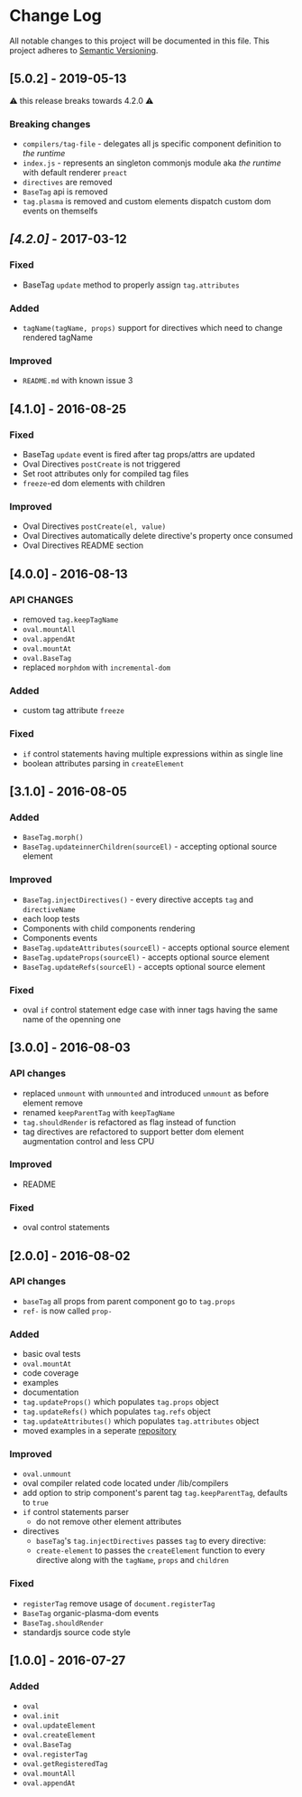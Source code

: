 # Change Log
All notable changes to this project will be documented in this file.
This project adheres to [Semantic Versioning](http://semver.org/).

## [5.0.2] - 2019-05-13

:warning: this release breaks towards 4.2.0 :warning:

### Breaking changes

* `compilers/tag-file` - delegates all js specific component definition to *the runtime*
* `index.js` - represents an singleton commonjs module aka *the runtime* with default renderer `preact`
* `directives` are removed
* `BaseTag` api is removed
* `tag.plasma` is removed and custom elements dispatch custom dom events on themselfs

## *[4.2.0]* - 2017-03-12

### Fixed

- BaseTag `update` method to properly assign `tag.attributes`

### Added

- `tagName(tagName, props)` support for directives which need to change rendered tagName

### Improved

- `README.md` with known issue 3

## [4.1.0] - 2016-08-25

### Fixed

- BaseTag `update` event is fired after tag props/attrs are updated
- Oval Directives `postCreate` is not triggered
- Set root attributes only for compiled tag files
- `freeze`-ed dom elements with children

### Improved

- Oval Directives `postCreate(el, value)`
- Oval Directives automatically delete directive's property once consumed
- Oval Directives README section

## [4.0.0] - 2016-08-13

### API CHANGES

- removed `tag.keepTagName`
- `oval.mountAll`
- `oval.appendAt`
- `oval.mountAt`
- `oval.BaseTag`
- replaced `morphdom` with `incremental-dom`

### Added

- custom tag attribute `freeze`

### Fixed

- `if` control statements having multiple expressions within as single line
- boolean attributes parsing in `createElement`

## [3.1.0] - 2016-08-05

### Added

- `BaseTag.morph()`
- `BaseTag.updateinnerChildren(sourceEl)` - accepting optional source element

### Improved

- `BaseTag.injectDirectives()` - every directive accepts `tag` and `directiveName`
- each loop tests
- Components with child components rendering
- Components events
- `BaseTag.updateAttributes(sourceEl)` - accepts optional source element
- `BaseTag.updateProps(sourceEl)` - accepts optional source element
- `BaseTag.updateRefs(sourceEl)` - accepts optional source element

### Fixed

- oval `if` control statement edge case with inner tags having the same name of the openning one

## [3.0.0] - 2016-08-03

### API changes

- replaced `unmount` with `unmounted` and introduced `unmount` as before element remove
- renamed `keepParentTag` with `keepTagName`
- `tag.shouldRender` is refactored as flag instead of function
- tag directives are refactored to support better dom element augmentation control and less CPU

### Improved

- README

### Fixed

- oval control statements

## [2.0.0] - 2016-08-02

### API changes

- `baseTag` all props from parent component go to `tag.props`
- `ref-` is now called `prop-`

### Added

- basic oval tests
- `oval.mountAt`
- code coverage
- examples
- documentation
- `tag.updateProps()` which populates `tag.props` object
- `tag.updateRefs()` which populates `tag.refs` object
- `tag.updateAttributes()` which populates `tag.attributes` object
- moved examples in a seperate [repository](https://github.com/camplight/organic-oval-examples)

### Improved

- `oval.unmount`
- oval compiler related code located under /lib/compilers
- add option to strip component's parent tag `tag.keepParentTag`, defaults to `true`
- `if` control statements parser
  - do not remove other element attributes
- directives
  - `baseTag`'s `tag.injectDirectives` passes `tag` to every directive:
  - `create-element` to passes the `createElement` function to every directive along with the `tagName`, `props` and `children`

### Fixed

- `registerTag` remove usage of `document.registerTag`
- `BaseTag` organic-plasma-dom events
- `BaseTag.shouldRender`
- standardjs source code style


## [1.0.0] - 2016-07-27

### Added

- `oval`
- `oval.init`
- `oval.updateElement`
- `oval.createElement`
- `oval.BaseTag`
- `oval.registerTag`
- `oval.getRegisteredTag`
- `oval.mountAll`
- `oval.appendAt`
